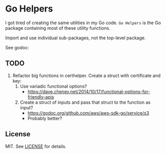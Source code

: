 # Go Helpers
I got tired of creating the same utilities in my Go code. `Go Helpers` is the Go
package containing most of these utility functions.

Import and use individual sub-packages, not the top-level package.

See godoc:

## TODO
1. Refactor big functions in certhelper. Create a struct with certificate and key:
    1. Use variadic functional options?
        * https://dave.cheney.net/2014/10/17/functional-options-for-friendly-apis
    2. Create a struct of inputs and pass that struct to the function as input?
        * https://godoc.org/github.com/aws/aws-sdk-go/service/s3
        * Probably better?

## License
MIT. See [LICENSE](LICENSE) for details.